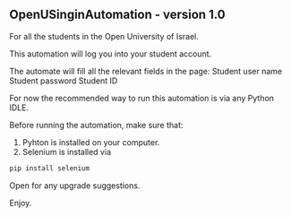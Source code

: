 ## OpenUSinginAutomation - version 1.0

For all the students in the Open University of Israel.

This automation will log you into your student account.

The automate will fill all the relevant fields in the page:
  Student user name
  Student password
  Student ID

For now the recommended way to run this automation is via any Python IDLE.

Before running the automation, make sure that:
1. Pyhton is installed on your computer.
2. Selenium is installed via  

```ruby
pip install selenium
```

Open for any upgrade suggestions.

Enjoy.
